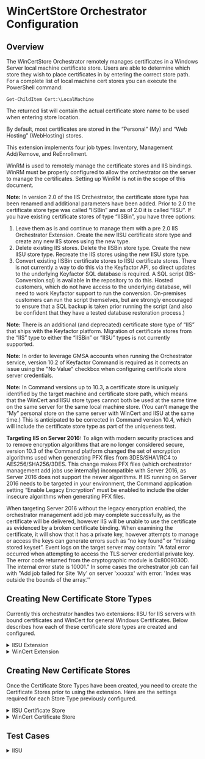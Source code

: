 # WinCertStore Orchestrator Configuration
## Overview

The WinCertStore Orchestrator remotely manages certificates in a Windows Server local machine certificate store.  Users are able to determine which store they wish to place certificates in by entering the correct store path.  For a complete list of local machine cert stores you can execute the PowerShell command:

	Get-ChildItem Cert:\LocalMachine

The returned list will contain the actual certificate store name to be used when entering store location.

By default, most certificates are stored in the “Personal” (My) and “Web Hosting” (WebHosting) stores.

This extension implements four job types:  Inventory, Management Add/Remove, and ReEnrollment.

WinRM is used to remotely manage the certificate stores and IIS bindings.  WinRM must be properly configured to allow the orchestrator on the server to manage the certificates.  Setting up WinRM is not in the scope of this document.

**Note:**
In version 2.0 of the IIS Orchestrator, the certificate store type has been renamed and additional parameters have been added. Prior to 2.0 the certificate store type was called “IISBin” and as of 2.0 it is called “IISU”. If you have existing certificate stores of type “IISBin”, you have three options:
1. Leave them as is and continue to manage them with a pre 2.0 IIS Orchestrator Extension. Create the new IISU certificate store type and create any new IIS stores using the new type.
1. Delete existing IIS stores. Delete the IISBin store type. Create the new IISU store type. Recreate the IIS stores using the new IISU store type.
1. Convert existing IISBin certificate stores to IISU certificate stores. There is not currently a way to do this via the Keyfactor API, so direct updates to the underlying Keyfactor SQL database is required. A SQL script (IIS-Conversion.sql) is available in the repository to do this. Hosted customers, which do not have access to the underlying database, will need to work Keyfactor support to run the conversion. On-premises customers can run the script themselves, but are strongly encouraged to ensure that a SQL backup is taken prior running the script (and also be confident that they have a tested database restoration process.)

**Note:** There is an additional (and deprecated) certificate store type of “IIS” that ships with the Keyfactor platform. Migration of certificate stores from the “IIS” type to either the “IISBin” or “IISU” types is not currently supported.

**Note:** In order to leverage GMSA accounts when running the Orchestrator service, version 10.2 of Keyfactor Command is required as it corrects an issue using the "No Value" checkbox when configuring certificate store server credentials.

**Note:** In Command versions up to 10.3, a certificate store is uniquely identified by the target machine and certificate store path,
which means that the WinCert and IISU store types cannot both be used at the same time on the same server for the same local machine store.
(You can’t manage the “My” personal store on the same server with WinCert and IISU at the same time.)
This is anticipated to be corrected in Command version 10.4, which will include the certificate store type as part of the uniqueness test.

**Targeting IIS on Server 2016:** To align with modern security practices and to remove encryption algorithms that are no longer considered secure, version 10.3 of the Command platform changed the set of encryption algorithms used when generating PFX files from 3DES/SHA1/RC4 to AES256/SHA256/3DES.
This change makes PFX files (which orchestrator management add jobs use internally) incompatible with Server 2016, as Server 2016 does not support the newer algorithms.
If IIS running on Server 2016 needs to be targeted in your environment, the Command application setting “Enable Legacy Encryption” must be enabled to include the older insecure algorithms when generating PFX files.

When targeting Server 2016 without the legacy encryption enabled, the orchestrator management add job may complete successfully, as the certificate will be delivered, however IIS will be unable to use the certificate as evidenced by a broken certificate binding.
When examining the certificate, it will show that it has a private key, however attempts to manage or access the keys can generate errors such as “no key found” or “missing stored keyset”.
Event logs on the target server may contain: "A fatal error occurred when attempting to access the TLS server credential private key. The error code returned from the cryptographic module is 0x8009030D. The internal error state is 10001."
In some cases the orchestrator job can fail with "Add job failed for Site 'My' on server 'xxxxxx' with error: 'Index was outside the bounds of the array.'"

## Creating New Certificate Store Types
Currently this orchestrator handles two extensions: IISU for IIS servers with bound certificates and WinCert for general Windows Certificates.
Below describes how each of these certificate store types are created and configured.
<details>
	<summary>IISU Extension</summary>

**In Keyfactor Command create a new Certificate Store Type as specified below:**

**Basic Settings:**

CONFIG ELEMENT | VALUE | DESCRIPTION
--|--|--
Name | IIS Bound Certificate | Display name for the store type (may be customized)
Short Name| IISU | Short display name for the store type
Custom Capability | IISU | Store type name orchestrator will register with. Check the box to allow entry of value
Supported Job Types | Inventory, Add, Remove, Reenrollment | Job types the extension supports
Needs Server | Checked | Determines if a target server name is required when creating store
Blueprint Allowed | Unchecked | Determines if store type may be included in an Orchestrator blueprint
Uses PowerShell | Unchecked | Determines if underlying implementation is PowerShell
Requires Store Password	| Unchecked | Determines if a store password is required when configuring an individual store.
Supports Entry Password	| Unchecked | Determines if an individual entry within a store can have a password.

![](images/IISUCertStoreBasic.png)

**Advanced Settings:**

CONFIG ELEMENT | VALUE | DESCRIPTION
--|--|--
Store Path Type	| Multiple Choice | Determines what restrictions are applied to the store path field when configuring a new store.
Store Path Value | My,WebHosting | Comma separated list of options configure multiple choice. This, combined with the hostname, will determine the location used for the certificate store management and inventory.
Supports Custom Alias | Forbidden | Determines if an individual entry within a store can have a custom Alias.
Private Keys | Required | This determines if Keyfactor can send the private key associated with a certificate to the store. Required because IIS certificates without private keys would be useless.
PFX Password Style | Default or Custom | "Default" - PFX password is randomly generated, "Custom" - PFX password may be specified when the enrollment job is created (Requires the *Allow Custom Password* application setting to be enabled.)

![](images/IISUCertStoreAdv.png)

**Custom Fields:**

Custom fields operate at the certificate store level and are used to control how the orchestrator connects to the remote
target server containing the certificate store to be managed

Name|Display Name|Type|Default Value / Options|Required|Description
---|---|---|---|---|---
WinRm Protocol|WinRm Protocol|Multiple Choice| https,http |Yes|Protocol that target server WinRM listener is using
WinRm Port|WinRm Port|String|5986|Yes| Port that target server WinRM listener is using. Typically 5985 for HTTP and 5986 for HTTPS
spnwithport|SPN With Port|Bool|false|No|Internally set the -IncludePortInSPN option when creating the remote PowerShell connection. Needed for some Kerberos configurations.
ServerUsername|Server Username|Secret||No|The username to log into the target server (This field is automatically created).   Check the No Value Checkbox when using GMSA Accounts.
ServerPassword|Server Password|Secret||No|The password that matches the username to log into the target server (This field is automatically created).  Check the No Value Checkbox when using GMSA Accounts.
ServerUseSsl|Use SSL|Bool|true|Yes|Determine whether the server uses SSL or not (This field is automatically created)

*Note that some of the Names in the first column above have spaces and some do not, it is important to configure the Name field exactly as above.*


![](images/IISUCustomFields.png)

**Entry Parameters:**

Entry parameters are inventoried and maintained for each entry within a certificate store.
They are typically used to support binding of a certificate to a resource.

Name|Display Name| Type|Default Value|Required When|Description
---|---|---|---|---|---
SiteName | IIS Site Name|String|Default Web Site|Adding, Removing, Reenrolling | IIS web site to bind certificate to
IPAddress | IP Address | String | * | Adding, Removing, Reenrolling | IP address to bind certificate to (use '*' for all IP addresses)
Port | Port | String | 443 || Adding, Removing, Reenrolling|IP port for bind certificate to
HostName | Host Name | String |||| Host name (host header) to bind certificate to, leave blank for all host names
SniFlag | SNI Support | Multiple Choice | 0 - No SNI||Type of SNI for binding<br>(Multiple choice configuration should be entered as "0 - No SNI,1 - SNI Enabled,2 - Non SNI Binding,3 - SNI Binding")
Protocol | Protocol | Multiple Choice | https| Adding, Removing, Reenrolling|Protocol to bind to (always "https").<br>(Multiple choice configuration should be "https") 
ProviderName | Crypto Provider Name | String ||| Name of the Windows cryptographic provider to use during reenrollment jobs when generating and storing the private keys. If not specified, defaults to 'Microsoft Strong Cryptographic Provider'. This value would typically be specified when leveraging a Hardware Security Module (HSM). The specified cryptographic provider must be available on the target server being managed. The list of installed cryptographic providers can be obtained by running 'certutil -csplist' on the target Server.
SAN | SAN | String || Reenrolling | Specifies Subject Alternative Name (SAN) to be used when performing reenrollment jobs. Certificate templates generally require a SAN that matches the subject of the certificate (per RFC 2818). Format is a list of <san_type>=<san_value> entries separated by ampersands. Examples: 'dns=www.mysite.com' for a single SAN or 'dns=www.mysite.com&dns=www.mysite2.com' for multiple SANs. Can be made optional if RFC 2818 is disabled on the CA.

None of the above entry parameters have the "Depends On" field set.

![](images/IISUEntryParams.png)

Click Save to save the Certificate Store Type.

</details>

<details>
	<summary>WinCert Extension</summary>

**1. In Keyfactor Command create a new Certificate Store Type using the settings below**

**Basic Settings:**

CONFIG ELEMENT | VALUE | DESCRIPTION
--|--|--
Name | Windows Certificate | Display name for the store type (may be customized)
Short Name| WinCert | Short display name for the store type
Custom Capability | WinCert | Store type name orchestrator will register with. Check the box to allow entry of value
Supported Job Types | Inventory, Add, Remove, Reenrollment | Job types the extension supports
Needs Server | Checked | Determines if a target server name is required when creating store
Blueprint Allowed | Unchecked | Determines if store type may be included in an Orchestrator blueprint
Uses PowerShell | Unchecked | Determines if underlying implementation is PowerShell
Requires Store Password	| Unchecked | Determines if a store password is required when configuring an individual store.
Supports Entry Password	| Unchecked | Determines if an individual entry within a store can have a password.

![](images/WinCertBasic.png)

**Advanced Settings:**

CONFIG ELEMENT | VALUE | DESCRIPTION
--|--|--
Store Path Type	| Freeform | Allows users to type in a valid certificate store.
Supports Custom Alias | Forbidden | Determines if an individual entry within a store can have a custom Alias.
Private Keys | Required | This determines if Keyfactor can send the private key associated with a certificate to the store. Required because IIS certificates without private keys would be useless.
PFX Password Style | Default or Custom | "Default" - PFX password is randomly generated, "Custom" - PFX password may be specified when the enrollment job is created (Requires the *Allow Custom Password* application setting to be enabled.)

![](images/WinCertAdvanced.png)

**Custom Fields:**

Custom fields operate at the certificate store level and are used to control how the orchestrator connects to the remote target server containing the certificate store to be managed

Name|Display Name|Type|Default Value / Options|Required|Description
---|---|---|---|---|---
WinRm Protocol|WinRm Protocol|Multiple Choice| https,http |Yes|Protocol that target server WinRM listener is using
WinRm Port|WinRm Port|String|5986|Yes| Port that target server WinRM listener is using. Typically 5985 for HTTP and 5986 for HTTPS
spnwithport|SPN With Port|Bool|false|No|Internally set the -IncludePortInSPN option when creating the remote PowerShell connection. Needed for some Kerberos configurations.
ServerUsername|Server Username|Secret||No|The username to log into the target server (This field is automatically created)
ServerPassword|Server Password|Secret||No|The password that matches the username to log into the target server (This field is automatically created)
ServerUseSsl|Use SSL|Bool|True|Yes|Determine whether the server uses SSL or not (This field is automatically created)

*Note that some of the Names in the first column above have spaces and some do not, it is important to configure the Name field exactly as above.*

![](images/WinCertCustom.png)

**Entry Parameters:**

Entry parameters are inventoried and maintained for each entry within a certificate store.
They are typically used to support binding of a certificate to a resource.
For the WinCert store type they are used to control how reenrollment jobs are performed.

Name|Display Name| Type|Default Value|Required When|Description
---|---|---|---|---|---
ProviderName | Crypto Provider Name | String ||| Name of the Windows cryptographic provider to use during reenrollment jobs when generating and storing the private keys. If not specified, defaults to 'Microsoft Strong Cryptographic Provider'. This value would typically be specified when leveraging a Hardware Security Module (HSM). The specified cryptographic provider must be available on the target server being managed. The list of installed cryptographic providers can be obtained by running 'certutil -csplist' on the target Server.
SAN | SAN | String || Reenrolling | Specifies Subject Alternative Name (SAN) to be used when performing reenrollment jobs. Certificate templates generally require a SAN that matches the subject of the certificate (per RFC 2818). Format is a list of <san_type>=<san_value> entries separated by ampersands. Examples: 'dns=www.mysite.com' for a single SAN or 'dns=www.mysite.com&dns=www.mysite2.com' for multiple SANs. Can be made optional if RFC 2818 is disabled on the CA.

None of the above entry parameters have the "Depends On" field set.

![](images/WinCertEntryParams.png)

Click Save to save the Certificate Store Type.

</details>


## Creating New Certificate Stores
Once the Certificate Store Types have been created, you need to create the Certificate Stores prior to using the extension.
Here are the settings required for each Store Type previously configured.

<details>
<summary>IISU Certificate Store</summary>

In Keyfactor Command, navigate to Certificate Stores from the Locations Menu.  Click the Add button to create a new Certificate Store using the settings defined below.

#### STORE CONFIGURATION 
CONFIG ELEMENT	|DESCRIPTION
----------------|---------------
Category | Select IIS Bound Certificate or the customized certificate store display name from above.
Container | Optional container to associate certificate store with.
Client Machine | Hostname of the Windows Server containing the certificate store to be managed. If this value is 'localhost', a local PowerShell runspace executing in the context of the Orchestrator service account will be used to access the certificate store and perform IIS binding operations. If this value is a hostname, a WinRM session will be established using the credentials specified in the Server Username and Server Password fields.
Store Path | Windows certificate store to manage. Choose "My" for the Personal Store or "WebHosting" for the Web Hosting Store. 
Orchestrator | Select an approved orchestrator capable of managing IIS Bound Certificates (one that has declared the IISU capability)
WinRm Protocol | Protocol to use when establishing the WinRM session. (Listener on Client Machine must be configured for selected protocol.)
WinRm Port | Port WinRM listener is configured for (HTTPS default is 5986)
SPN with Port | Typically False. Needed in some Kerberos configurations.
Server Username | Account to use when establishing the WinRM session to the Client Machine. Account needs to be an administrator or have been granted rights to manage IIS configuration and manipulate the local machine certificate store. If no account is specified, the security context of the Orchestrator service account will be used.
Server Password | Password to use when establishing the WinRM session to the Client Machine
Use SSL | Ignored for this certificate store type. Transport encryption is determined by the WinRM Protocol Setting
Inventory Schedule | The interval that the system will use to report on what certificates are currently in the store. 

![](images/IISUAddCertStore.png)

Click Save to save the settings for this Certificate Store
</details>

<details>
<summary>WinCert Certificate Store</summary>

In Keyfactor Command, navigate to Certificate Stores from the Locations Menu.  Click the Add button to create a new Certificate Store using the settings defined below.


#### STORE CONFIGURATION 
CONFIG ELEMENT	|DESCRIPTION
----------------|---------------
Category | Select Windows Certificate or the customized certificate store display name from above.
Container | Optional container to associate certificate store with.
Client Machine | Hostname of the Windows Server containing the certificate store to be managed. If this value is 'localhost', a local PowerShell runspace executing in the context of the Orchestrator service account will be used to access the certificate store. If this value is a hostname, a WinRM session will be established using the credentials specified in the Server Username and Server Password fields.
Store Path | Windows certificate store to manage. Store must exist in the Local Machine store on the target server. 
Orchestrator | Select an approved orchestrator capable of managing Windows Certificates (one that has declared the WinCert capability)
WinRm Protocol | Protocol to use when establishing the WinRM session. (Listener on Client Machine must be configured for selected protocol.)
WinRm Port | Port WinRM listener is configured for (HTTPS default is 5986)
SPN with Port | Typically False. Needed in some Kerberos configurations.
Server Username | Account to use when establishing the WinRM session to the Client Machine. Account needs to be an admin or have been granted rights to manipulate the local machine certificate store. If no account is specified, the security context of the Orchestrator service account will be used.
Server Password | Password to use when establishing the WinRM session to the Client Machine
Use SSL | Ignored for this certificate store type. Transport encryption is determined by the WinRM Protocol Setting
Inventory Schedule | The interval that the system will use to report on what certificates are currently in the store. 

![](images/WinCertAddCertStore.png)

</details>


## Test Cases
<details>
<summary>IISU</summary>

Case Number|Case Name|Enrollment Params|Expected Results|Passed|Screenshot
----|------------------------|------------------------------------|--------------|----------------|-------------------------
1	|New Cert Enrollment To New Binding With KFSecret Creds|**Site Name:** FirstSite<br/>**Port:** 443<br/>**IP Address:**`*`<br/>**Host Name:** www.firstsite.com<br/>**Sni Flag:** 0 - No SNI<br/>**Protocol:** https|New Binding Created with Enrollment Params specified creds pulled from KFSecret|True|![](images/TestCase1Results.gif)
2   |New Cert Enrollment To Existing Binding|**Site Name:** FirstSite<br/>**Port:** 443<br/>**IP Address:**`*`<br/>**Host Name:** www.firstsite.com<br/>**Sni Flag:** 0 - No SNI<br/>**Protocol:** https|Existing Binding From Case 1 Updated with New Cert|True|![](images/TestCase2Results.gif)
3   |New Cert Enrollment To Existing Binding Enable SNI |**Site Name:** FirstSite<br/>**Port:** 443<br/>**IP Address:**`*`<br/>**Host Name:** www.firstsite.com<br/>**Sni Flag:** 1 - SNI Enabled<br/>**Protocol:** https|Will Update Site In Case 2 to Have Sni Enabled|True|![](images/TestCase3Results.gif)
4   |New Cert Enrollment New IP Address|**Site Name:** FirstSite<br/>**Port:** 443<br/>**IP Address:**`192.168.58.162`<br/>**Host Name:** www.firstsite.com<br/>**Sni Flag:** 1 - SNI Enabled<br/>**Protocol:** https|New Binding Created With New IP and New SNI on Same Port|True|![](images/TestCase4Results.gif)
5   |New Cert Enrollment New Host Name|**Site Name:** FirstSite<br/>**Port:** 443<br/>**IP Address:**`192.168.58.162`<br/>**Host Name:** www.newhostname.com<br/>**Sni Flag:** 1 - SNI Enabled<br/>**Protocol:** https|New Binding Created With different host on Same Port and IP Address|True|![](images/TestCase5Results.gif)
6   |New Cert Enrollment Same Site New Port |**Site Name:** FirstSite<br/>**Port:** 4443<br/>**IP Address:**`192.168.58.162`<br/>**Host Name:** www.newhostname.com<br/>**Sni Flag:** 1 - SNI Enabled<br/>**Protocol:** https|New Binding on different port will be created with new cert enrolled|True|![](images/TestCase6Results.gif)
7   |Remove Cert and Binding From Test Case 6|**Site Name:** FirstSite<br/>**Port:** 4443<br/>**IP Address:**`192.168.58.162`<br/>**Host Name:** www.newhostname.com<br/>**Sni Flag:** 1 - SNI Enabled<br/>**Protocol:** https|Cert and Binding From Test Case 6 Removed|True|![](images/TestCase7Results.gif)
8   |Renew Same Cert on 2 Different Sites|`SITE 1`<br/>**Site Name:** FirstSite<br/>**Port:** 443<br/>**IP Address:**`*`<br/>**Host Name:** www.firstsite.com<br/>**Sni Flag:** 1 - SNI Enabled<br/>**Protocol:** https<br/>`SITE 2`<br/>**First Site**<br/>**Site Name:** SecondSite<br/>**Port:** 443<br/>**IP Address:**`*`<br/>**Host Name:** cstiis04.cstpki.int<br/>**Sni Flag:** 1 - SNI Enabled<br/>**Protocol:** https|Cert will be renewed on both sites because it has the same thumbprint|True|![](images/TestCase8Site1.gif)![](images/TestCase8Site2.gif)
9   |Renew Same Cert on Same Site Same Binding Settings Different Hostname|`BINDING 1`<br/>**Site Name:** FirstSite<br/>**Port:** 443<br/>**IP Address:**`*`<br/>**Host Name:** www.firstsitebinding1.com<br/>**Sni Flag:** 1 - SNI Enabled<br/>**Protocol:** https<br/>`BINDING 2`<br/>**Site Name:** FirstSite<br/>**Port:** 443<br/>**IP Address:**`*`<br/>**Host Name:** www.firstsitebinding2.com<br/>**Sni Flag:** 1 - SNI Enabled<br/>**Protocol:** https|Cert will be renewed on both bindings because it has the same thumbprint|True|![](images/TestCase9Binding1.gif)![](images/TestCase9Binding2.gif)
10  |Renew Single Cert on Same Site Same Binding Settings Different Hostname Different Certs|`BINDING 1`<br/>**Site Name:** FirstSite<br/>**Port:** 443<br/>**IP Address:**`*`<br/>**Host Name:** www.firstsitebinding1.com<br/>**Sni Flag:** 1 - SNI Enabled<br/>**Protocol:** https<br/>`BINDING 2`<br/>**Site Name:** FirstSite<br/>**Port:** 443<br/>**IP Address:**`*`<br/>**Host Name:** www.firstsitebinding2.com<br/>**Sni Flag:** 1 - SNI Enabled<br/>**Protocol:** https|Cert will be renewed on only one binding because the other binding does not match thumbprint|True|![](images/TestCase10Binding1.gif)![](images/TestCase10Binding2.gif)
11  |Renew Same Cert on Same Site Same Binding Settings Different IPs|`BINDING 1`<br/>**Site Name:** FirstSite<br/>**Port:** 443<br/>**IP Address:**`192.168.58.162`<br/>**Host Name:** www.firstsitebinding1.com<br/>**Sni Flag:** 1 - SNI Enabled<br/>**Protocol:** https<br/>`BINDING 2`<br/>**Site Name:** FirstSite<br/>**Port:** 443<br/>**IP Address:**`192.168.58.160`<br/>**Host Name:** www.firstsitebinding1.com<br/>**Sni Flag:** 1 - SNI Enabled<br/>**Protocol:** https|Cert will be renewed on both bindings because it has the same thumbprint|True|![](images/TestCase11Binding1.gif)![](images/TestCase11Binding2.gif)
12  |Renew Same Cert on Same Site Same Binding Settings Different Ports|`BINDING 1`<br/>**Site Name:** FirstSite<br/>**Port:** 443<br/>**IP Address:**`192.168.58.162`<br/>**Host Name:** www.firstsitebinding1.com<br/>**Sni Flag:** 1 - SNI Enabled<br/>**Protocol:** https<br/>`BINDING 2`<br/>**Site Name:** FirstSite<br/>**Port:** 543<br/>**IP Address:**`192.168.58.162`<br/>**Host Name:** www.firstsitebinding1.com<br/>**Sni Flag:** 1 - SNI Enabled<br/>**Protocol:** https|Cert will be renewed on both bindings because it has the same thumbprint|True|![](images/TestCase12Binding1.gif)![](images/TestCase12Binding2.gif)
13	|ReEnrollment to Fortanix HSM|**Subject Name:** cn=www.mysite.com<br/>**Port:** 433<br/>**IP Address:**`*`<br/>**Host Name:** mysite.command.local<br/>**Site Name:**Default Web Site<br/>**Sni Flag:** 0 - No SNI<br/>**Protocol:** https<br/>**Provider Name:** Fortanix KMS CNG Provider<br/>**SAN:** dns=www.mysite.com&dns=mynewsite.com|Cert will be generated with keys stored in Fortanix HSM and the cert will be bound to the supplied site.|true|![](images/ReEnrollment1a.png)![](images/ReEnrollment1b.png)
14	|New Cert Enrollment To New Binding With Pam Creds|**Site Name:** FirstSite<br/>**Port:** 443<br/>**IP Address:**`*`<br/>**Host Name:** www.firstsite.com<br/>**Sni Flag:** 0 - No SNI<br/>**Protocol:** https|New Binding Created with Enrollment Params specified creds pulled from Pam Provider|True|![](images/TestCase1Results.gif)
15	|New Cert Enrollment Default Site No HostName|**Site Name:** Default Web Site<br/>**Port:** 443<br/>**IP Address:**`*`<br/>**Host Name:**<br/>**Sni Flag:** 0 - No SNI<br/>**Protocol:** https|New Binding Installed with no HostName|True|![](images/TestCase15Results.gif)
	
</details>
